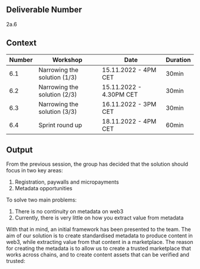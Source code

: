 ## Deliverable Number
2a.6

## Context

| Number        | Workshop      | Date         | Duration     |
| ------------- | ------------- |------------- |------------- |
| 6.1 | Narrowing the solution (1/3) |15.11.2022 - 4PM CET|30min|
| 6.2 | Narrowing the solution (2/3)  |15.11.2022 - 4.30PM CET|30min|
| 6.3 | Narrowing the solution (3/3)  |16.11.2022 - 3PM CET|30min|
| 6.4 | Sprint round up  |18.11.2022 - 4PM CET|60min|

## Output

From the previous session, the group has decided that the solution should focus in two key areas:
1. Registration, paywalls and micropayments
2. Metadata opportunities

To solve two main problems:
1. There is no continuity on metadata on web3
2. Currently, there is very little on how you extract value from metadata

With that in mind, an initial framework has been presented to the team. The aim of our solution is to create standardised metadata to produce content in web3, while extracting value from that content in a marketplace. The reason for creating the metadata is to allow us to create a trusted marketplace that works across chains, and to create content assets that can be verified and trusted:
